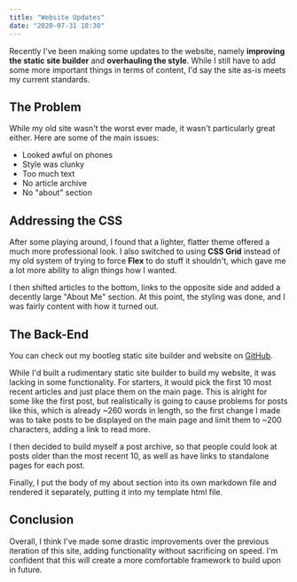 ```yaml
---
title: "Website Updates"
date: "2020-07-31 18:30"
---
```


Recently I've been making some updates to the website, namely **improving the
static site builder** and **overhauling the style**. While I still have to add
some more important things in terms of content, I'd say the site as-is meets my
current standards.

## The Problem

While my old site wasn't the worst ever made, it wasn't particularly great
either. Here are some of the main issues:

* Looked awful on phones
* Style was clunky
* Too much text
* No article archive
* No "about" section

## Addressing the CSS

After some playing around, I found that a lighter, flatter theme offered a much
more professional look. I also switched to using **CSS Grid** instead of my old
system of trying to force **Flex** to do stuff it shouldn't, which gave me a lot
more ability to align things how I wanted.

I then shifted articles to the bottom, links to the opposite side and added a
decently large "About Me" section. At this point, the styling was done, and I
was fairly content with how it turned out.

## The Back-End

You can check out my bootleg static site builder and website on
[GitHub](https://github.com/thytom/archiehilton.xyz).

While I'd built a rudimentary static site builder to build my website, it was
lacking in some functionality. For starters, it would pick the first 10 most
recent articles and just place them on the main page. This is alright for some
like the first post, but realistically is going to cause problems for posts like
this, which is already ~260 words in length, so the first change I made was to
take posts to be displayed on the main page and limit them to ~200 characters,
adding a link to read more.

I then decided to build myself a post archive, so that people could look at
posts older than the most recent 10, as well as have links to standalone pages
for each post.

Finally, I put the body of my about section into its own markdown file and
rendered it separately, putting it into my template html file.

## Conclusion

Overall, I think I've made some drastic improvements over the previous iteration
of this site, adding functionality without sacrificing on speed. I'm
confident that this will create a more comfortable framework to build upon in
future.
